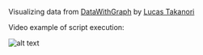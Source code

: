 Visualizing data from [DataWithGraph](https://github.com/LucasTakanori/DataWithGraph) by [Lucas Takanori](https://github.com/LucasTakanori)

Video example of script execution:

![alt text](https://github.com/LucasTakanori/PAE-HP/blob/main/Validation/Python%20graph/Example%20video.gif "Example video")
